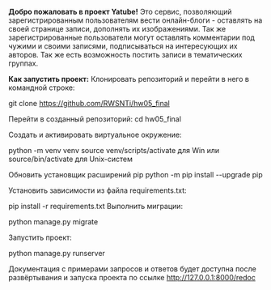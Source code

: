 **Добро пожаловать в проект Yatube!**
Это сервис, позволяющий зарегистрированным пользователям вести онлайн-блоги - оставлять на своей странице записи, дополнять их изображениями. Так же зарегистрированные пользователи могут оставлять комментарии под чужими и своими записями, подписываться на интересующих их авторов. Так же есть возможность постить записи в тематических группах.

**Как запустить проект:**
Клонировать репозиторий и перейти в него в командной строке:

git clone https://github.com/RWSNTi/hw05_final

Перейти в созданный репозиторий:
cd hw05_final

Cоздать и активировать виртуальное окружение:

python -m venv venv
source venv/scripts/activate для Win или source/bin/activate для Unix-систем

Обновить установщик расширений pip
python -m pip install --upgrade pip

Установить зависимости из файла requirements.txt:

pip install -r requirements.txt
Выполнить миграции:

python manage.py migrate

Запустить проект:

python manage.py runserver

Документация с примерами запросов и ответов будет доступна после развёртывания и запуска проекта по ссылке http://127.0.0.1:8000/redoc
